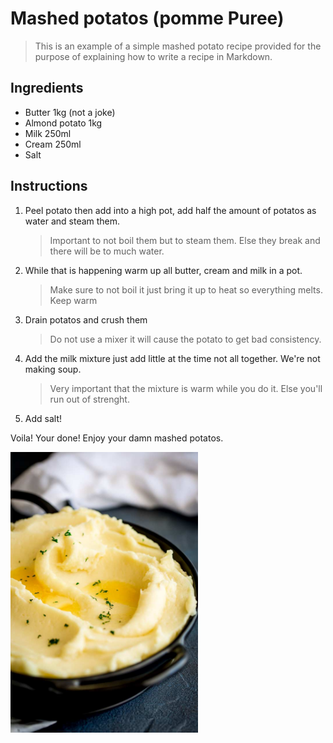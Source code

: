 # Mashed potatos (pomme Puree)

> This is an example of a simple mashed potato recipe provided for the purpose of explaining how to write a recipe in Markdown.

## Ingredients

- Butter 1kg (not a joke)
- Almond potato 1kg
- Milk 250ml
- Cream 250ml
- Salt

## Instructions

1. Peel potato then add into a high pot, add half the amount of potatos as water and steam them.
   > Important to not boil them but to steam them. Else they break and there will be to much water.
2. While that is happening warm up all butter, cream and milk in a pot.
   > Make sure to not boil it just bring it up to heat so everything melts. Keep warm

3. Drain potatos and crush them
    > Do not use a mixer it will cause the potato to get bad consistency.
   
5. Add the milk mixture just add little at the time not all together. We're not making soup.
    > Very important that the mixture is warm while you do it. Else you'll run out of strenght.

6. Add salt!


Voila! Your done! Enjoy your damn mashed potatos.

<img src="img/Mashed-Potato.jpg" alt="potatos" width="300"/>